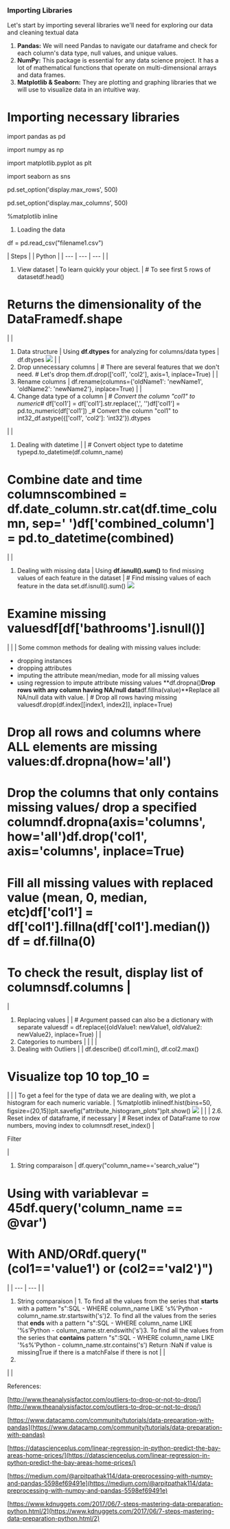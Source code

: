 ### Importing Libraries

Let&#39;s start by importing several libraries we&#39;ll need for exploring our data and cleaning textual data

1. **Pandas:** We will need Pandas to navigate our dataframe and check for each column&#39;s data type, null values, and unique values.
2. **NumPy:** This package is essential for any data science project. It has a lot of mathematical functions that operate on multi-dimensional arrays and data frames.
3. **Matplotlib &amp; Seaborn:** They are plotting and graphing libraries that we will use to visualize data in an intuitive way.

# Importing necessary libraries

import pandas as pd

import numpy as np

import matplotlib.pyplot as plt

import seaborn as sns

pd.set\_option(&#39;display.max\_rows&#39;, 500)

pd.set\_option(&#39;display.max\_columns&#39;, 500)

%matplotlib inline

1. Loading the data

df = pd.read\_csv(&quot;filename1.csv&quot;)

| Steps |
 | Python |
| --- | --- | --- |
|
1. View dataset
 | To learn quickly your object. | # To see first 5 rows of datasetdf.head()
# Returns the dimensionality of the DataFramedf.shape
 |
|
1. Data structure
 | Using **df.dtypes** for analyzing for columns/data types | df.dtypes ![](RackMultipart20210219-4-u5ugxk_html_876311e16a51a0dd.png) |
|
1. Drop unnecessary columns
 | # There are several features that we don&#39;t need. # Let&#39;s drop them.df.drop([&#39;col1&#39;, &#39;col2&#39;], axis=1, inplace=True) |
|
1. Rename columns
 | df.rename(columns={&#39;oldName1&#39;: &#39;newName1&#39;, &#39;oldName2&#39;: &#39;newName2&#39;}, inplace=True) |
|
1. Change data type of a column
 | _# Convert the column &quot;col1&quot; to numeric_# df[&#39;col1&#39;] = df[&#39;col1&#39;].str.replace(&#39;,&#39;, &#39;&#39;)df[&#39;col1&#39;] = pd.to\_numeric(df[&#39;col1&#39;])
_# Convert the column &quot;col1&quot; to int32_df.astype({[&#39;col1&#39;, &#39;col2&#39;]: &#39;int32&#39;}).dtypes

 |
|
1. Dealing with datetime
 |
 | # Convert object type to datetime typepd.to\_datetime(df.column\_name)

# Combine date and time columnscombined = df.date\_column.str.cat(df.time\_column, sep=&#39; &#39;)df[&#39;combined\_column&#39;] = pd.to\_datetime(combined)
 |
|
1. Dealing with missing data
 | Using **df.isnull().sum()** to find missing values of each feature in the dataset
 | # Find missing values of each feature in the data set.df.isnull().sum() ![](RackMultipart20210219-4-u5ugxk_html_dba7174952a3a7c1.gif)
# Examine missing valuesdf[df[&#39;bathrooms&#39;].isnull()]
 |
|
 | Some common methods for dealing with missing values include:
- dropping instances
- dropping attributes
- imputing the attribute mean/median, mode for all missing values
- using regression to impute attribute missing values
**df.dropna()**Drop rows with any column having NA/null data**df.fillna(value)**Replace all NA/null data with value. | # Drop all rows having missing valuesdf.drop(df.index[[index1, index2]], inplace=True)
# Drop all **rows and columns** where **ALL** elements are missing values:df.dropna(how=&#39;all&#39;)
# Drop the **columns** that only contains missing values/ drop a specified columndf.dropna(axis=&#39;columns&#39;, how=&#39;all&#39;)df.drop(&#39;col1&#39;, axis=&#39;columns&#39;, inplace=True)
# Fill all missing values with replaced value (mean, 0, median, etc)df[&#39;col1&#39;] = df[&#39;col1&#39;].fillna(df[&#39;col1&#39;].median()) df = df.fillna(0)
# To check the result, display list of columnsdf.columns |
|
1. Replacing values
 |
 | # Argument passed can also be a dictionary with separate valuesdf = df.replace({oldValue1: newValue1, oldValue2: newValue2}, inplace=True) |
|
1. Categories to numbers
 |
 |
 |
|
1. Dealing with Outliers
 |
 | df.describe()
df.col1.min(), df.col2.max()
# Visualize top 10 top\_10 =

 |
|
 | To get a feel for the type of data we are dealing with, we plot a histogram for each numeric variable. | %matplotlib inlinedf.hist(bins=50, figsize=(20,15))plt.savefig(&quot;attribute\_histogram\_plots&quot;)plt.show()
 ![](RackMultipart20210219-4-u5ugxk_html_67bfb92734b38718.gif) |
|
 | 2.6. Reset index of dataframe, if necessary | # Reset index of DataFrame to row numbers, moving index to columnsdf.reset\_index()
 |

Filter

|
1. String comparaison
 | df.query(&quot;column\_name==&#39;search\_value&#39;&quot;)
# Using with variablevar = 45df.query(&#39;column\_name == @var&#39;)
# With AND/ORdf.query(&quot;(col1==&#39;value1&#39;) or (col2==&#39;val2&#39;)&quot;)
 |
| --- | --- |
|
1. String comparaison
 | 1. To find all the values from the series that **starts** with a pattern &quot;s&quot;:SQL - WHERE column\_name LIKE &#39;s%&#39;Python - column\_name.str.startswith(&#39;s&#39;)2. To find all the values from the series that **ends** with a pattern &quot;s&quot;:SQL - WHERE column\_name LIKE &#39;%s&#39;Python - column\_name.str.endswith(&#39;s&#39;)3. To find all the values from the series that **contains** pattern &quot;s&quot;:SQL - WHERE column\_name LIKE &#39;%s%&#39;Python - column\_name.str.contains(&#39;s&#39;)
Return :NaN if value is missingTrue if there is a matchFalse if there is not
 |
|
1.
 |
 |

References:

[http://www.theanalysisfactor.com/outliers-to-drop-or-not-to-drop/](http://www.theanalysisfactor.com/outliers-to-drop-or-not-to-drop/)

[https://www.datacamp.com/community/tutorials/data-preparation-with-pandas](https://www.datacamp.com/community/tutorials/data-preparation-with-pandas)

[https://datascienceplus.com/linear-regression-in-python-predict-the-bay-areas-home-prices/](https://datascienceplus.com/linear-regression-in-python-predict-the-bay-areas-home-prices/)

[https://medium.com/@arpitpathak114/data-preprocessing-with-numpy-and-pandas-5598ef69491e](https://medium.com/@arpitpathak114/data-preprocessing-with-numpy-and-pandas-5598ef69491e)

[https://www.kdnuggets.com/2017/06/7-steps-mastering-data-preparation-python.html/2](https://www.kdnuggets.com/2017/06/7-steps-mastering-data-preparation-python.html/2)
